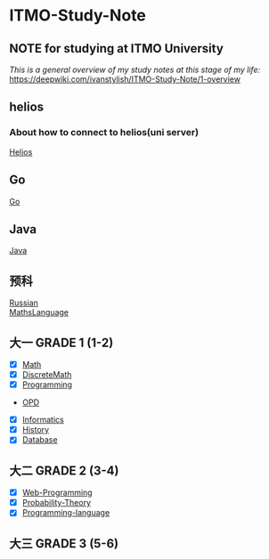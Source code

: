 # ITMO-Study-Note
## NOTE for studying at ITMO University
*This is a general overview of my study notes at this stage of my life:*  
https://deepwiki.com/ivanstylish/ITMO-Study-Note/1-overview

## helios  
### About how to connect to helios(uni server)  
[Helios](helios.md)  

## Go  

[Go](/Go/readme.md)

## Java

[Java](/Java/readme.md)

## 预科
[Russian](RussianLanguage/readme.md)  
[MathsLanguage](MathsLanguage/readme.md)  

## 大一 GRADE 1 (1-2)
- [x] [Math](Math/readme.md)  
- [x] [DiscreteMath](DiscreteMath/readme.md)  
- [x] [Programming](Programming/readme.md)  
-  [OPD](OPD/readme.md)  
- [x] [Informatics](Informatics/readme.md)  
- [x] [History](History/readme.md)  
- [x] [Database](Database/readme.md)

## 大二 GRADE 2 (3-4)
- [x] [Web-Programming](WebProgramming/readme.md)  
- [x] [Probability-Theory](ProbabilityTheory/readme.md)  
- [x] [Programming-language](ProgrammingLanguage/readme.md)  

## 大三 GRADE 3 (5-6)  

<!--pull request example-->
